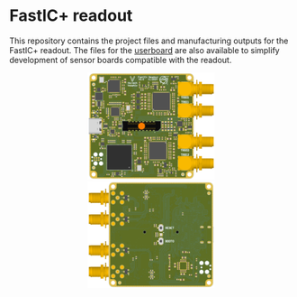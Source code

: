 # FastIC+ readout 

This repository contains the project files and manufacturing outputs for the FastIC+ readout. The files for the [userboard](https://github.com/WojtaCZ/fastic-userboard-hw) are also available to simplify development of sensor boards compatible with the readout.

<div align="center">
  <img src="outputs/images/3d-top.png" width="45%" />
  <div width="9%"> </div>
  <img src="outputs/images/3d-bottom.png" width="45%" /> 
</div>


